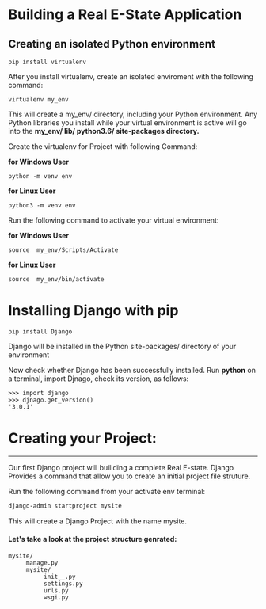 # Building a Real E-State Application

## Creating	an	isolated	Python environment

```console
pip install virtualenv
```
After you install virtualenv, create an isolated enviroment with the following command:

```console
virtualenv my_env
```
This	will	create	a	my_env/	directory,	including	your	Python environment.	Any	Python	libraries	you	install	while	your	virtual environment	is	active	will	go	into	the	
**my_env/
     lib/
      python3.6/
         site-packages directory.**


Create the virtualenv for Project  with following Command:

__for Windows User__

```console
python -m venv env 
```

__for Linux  User__

```console
python3 -m venv env 
```

Run	the	following	command	to	activate	your	virtual	environment:

__for Windows User__

```console
source	my_env/Scripts/Activate
```

__for Linux  User__

```console
source	my_env/bin/activate 
```
# Installing Django with pip

```console
pip install Django
```

Django will be installed in the Python site-packages/ directory of your environment

Now check whether Django has been successfully installed. Run **python** on a terminal, import Djnago, check its version, as follows:

```console
>>> import django
>>> djnago.get_version()
'3.0.1'

```

# Creating your Project:
---

Our first Django project will buillding a complete Real E-state. Django Provides a command that allow you to create an  initial project file struture.

Run the following command from your activate env terminal:

```bash
django-admin startproject mysite
```
This will create a Django Project with the name mysite.

#### Let's take a look at the project structure genrated:

```console
mysite/
     manage.py
     mysite/
          init__.py
          settings.py
          urls.py
          wsgi.py
```
